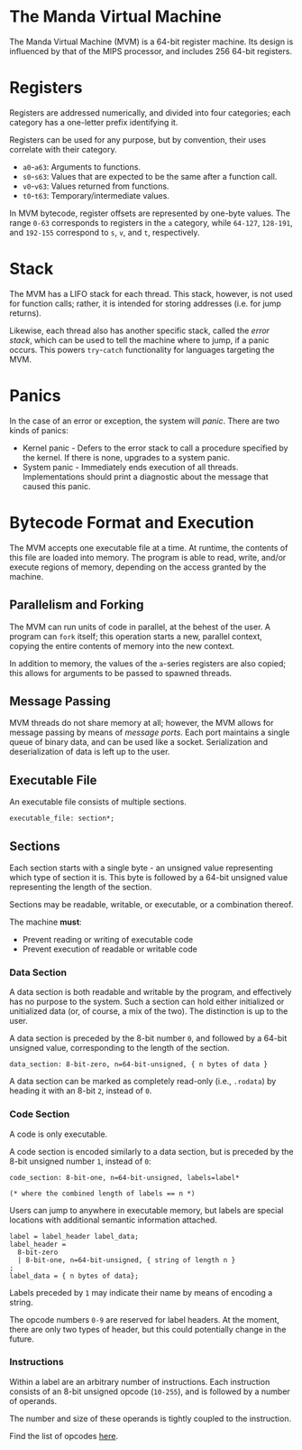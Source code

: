 # The Manda Virtual Machine
The Manda Virtual Machine (MVM) is a 64-bit register machine. Its design is influenced by that of the MIPS
processor, and includes 256 64-bit registers.

# Registers
Registers are addressed numerically, and divided
into four categories; each category has a one-letter
prefix identifying it.

Registers can be used for any purpose, but by convention,
their uses correlate with their category.

* `a0`-`a63`: Arguments to functions.
* `s0`-`s63`: Values that are expected to be the same after
a function call.
* `v0`-`v63`: Values returned from functions.
* `t0`-`t63`: Temporary/intermediate values.

In MVM bytecode, register offsets are represented by
one-byte values. The range `0-63` corresponds to registers in
the `a` category, while `64-127`, `128-191`, and `192-155`
correspond to `s`, `v`, and `t`, respectively.

# Stack
The MVM has a LIFO stack for each thread. This stack, however, is not used for
function calls; rather, it is intended for storing addresses (i.e. for jump returns).

Likewise, each thread also has another specific stack, called the *error stack*, which
can be used to tell the machine where to jump, if a panic occurs. This powers `try`-`catch`
functionality for languages targeting the MVM.

# Panics
In the case of an error or exception, the system will *panic*. There are two kinds of panics:
* Kernel panic - Defers to the error stack to call a procedure specified by the kernel. If there is
none, upgrades to a system panic.
* System panic - Immediately ends execution of all threads. Implementations should print a diagnostic
about the message that caused this panic.

# Bytecode Format and Execution
The MVM accepts one executable file at a time.
At runtime, the contents of this file are loaded into memory.
The program is able to read, write, and/or execute regions of memory,
depending on the access granted by the machine.

## Parallelism and Forking
The MVM can run units of code in parallel, at the behest of the user.
A program can `fork` itself; this operation starts a new, parallel context,
copying the entire contents of memory into the new context.

In addition to memory, the values of the `a`-series registers are also copied;
this allows for arguments to be passed to spawned threads.

## Message Passing
MVM threads do not share memory at all; however, the MVM allows for
message passing by means of  *message ports*. Each port maintains a single queue
of binary data, and can be used like a socket. Serialization and deserialization of
data is left up to the user.

## Executable File
An executable file consists of multiple sections.
 
```
executable_file: section*;
```

## Sections
Each section starts with a single byte - an unsigned value
representing which type of section it is. This byte is
followed by a 64-bit unsigned value representing the length of
the section.

Sections may be readable, writable, or executable, or a combination
thereof.

The machine **must**:
* Prevent reading or writing of executable code
* Prevent execution of readable or writable code

### Data Section
A data section is both readable and writable by the program, and effectively
has no purpose to the system. Such a section can hold either initialized or
unitialized data (or, of course, a mix of the two). The distinction is up to
the user.

A data section is preceded by the 8-bit number `0`, and followed by a 64-bit
unsigned value, corresponding to the length of the section.

```
data_section: 8-bit-zero, n=64-bit-unsigned, { n bytes of data }
```

A data section can be marked as completely read-only
(i.e., `.rodata`) by heading it with an 8-bit `2`, instead of
`0`.

### Code Section
A code is only executable.

A code section is encoded similarly to a data section, but is preceded by
the 8-bit unsigned number `1`, instead of `0`:

```
code_section: 8-bit-one, n=64-bit-unsigned, labels=label*

(* where the combined length of labels == n *)
```

Users can jump to anywhere in executable memory, but labels are
special locations with additional semantic information attached.

```
label = label_header label_data;
label_header =
  8-bit-zero
  | 8-bit-one, n=64-bit-unsigned, { string of length n }
;
label_data = { n bytes of data};
```

Labels preceded by `1` may indicate their name by means of
encoding a string.

The opcode numbers `0-9` are reserved for label headers. At the moment,
there are only two types of header, but this could potentially change in the future.

### Instructions
Within a label are an arbitrary number of instructions.
Each instruction consists of an 8-bit unsigned opcode (`10-255`),
and is followed by a number of operands.

The number and size of these operands is tightly coupled to the instruction.

Find the list of opcodes [here](OPCODES.md).
